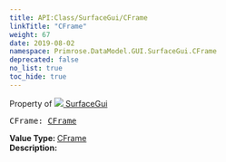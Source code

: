 ```yaml
---
title: API:Class/SurfaceGui/CFrame
linkTitle: "CFrame"
weight: 67
date: 2019-08-02
namespace: Primrose.DataModel.GUI.SurfaceGui.CFrame
deprecated: false
no_list: true
toc_hide: true
---
```

Property of <a href="/docs/api-reference/Class/SurfaceGui"><img src="/icons/silk/billboard.png"/>&nbsp;SurfaceGui</a>
<pre class="method-declaration">
CFrame: <a class="type" href="/docs/api-reference/DataType/CFrame">CFrame</a></pre>
<b>Value Type: </b>
<a class="type" href="/docs/api-reference/DataType/CFrame">CFrame</a>
<br/>
<b>Description: </b>